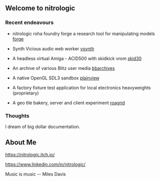 ## Welcome to nitrologic

### Recent endeavours

* nitrologic roha foundry forge a research tool for manipulating models [forge](https://github.com/nitrologic/forge) 

* Synth Vicious audio web worker [vsynth](https://github.com/nitrologic/vsynth)

* A headless virtual Amiga - ACID500 with skidkick vrom [skid30](https://github.com/nitrologic/skid30)

* An archive of various Blitz user media [bbarchives](https://github.com/nitrologic/bbarchives)

* A native OpenGL SDL3 sandbox [plainview](https://github.com/nitrologic/plainview)

* A factory fixture test application for local electronics heavyweights (proprietary)

* A geo tile bakery, server and client experiment  [roagrid](https://github.com/nitrologic/roagrid)

### Thoughts

I dream of big dollar documentation.

## About Me

https://nitrologic.itch.io/

https://www.linkedin.com/in/nitrologic/


Music is music -- Miles Davis
